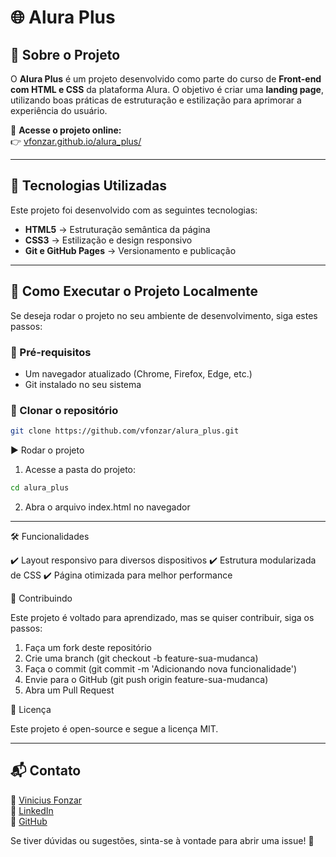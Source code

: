 # 🌐 Alura Plus

## 📖 Sobre o Projeto

O **Alura Plus** é um projeto desenvolvido como parte do curso de **Front-end com HTML e CSS** da plataforma Alura. O objetivo é criar uma **landing page**, utilizando boas práticas de estruturação e estilização para aprimorar a experiência do usuário.

🔗 **Acesse o projeto online:**  
👉 [vfonzar.github.io/alura_plus/](https://vfonzar.github.io/alura_plus/)

---

## 🚀 Tecnologias Utilizadas

Este projeto foi desenvolvido com as seguintes tecnologias:

- **HTML5** → Estruturação semântica da página  
- **CSS3** → Estilização e design responsivo  
- **Git e GitHub Pages** → Versionamento e publicação  

---

## 📂 Como Executar o Projeto Localmente

Se deseja rodar o projeto no seu ambiente de desenvolvimento, siga estes passos:

### 🔧 Pré-requisitos
- Um navegador atualizado (Chrome, Firefox, Edge, etc.)
- Git instalado no seu sistema

### 🔄 Clonar o repositório
```sh
git clone https://github.com/vfonzar/alura_plus.git
```


▶️ Rodar o projeto

1.	Acesse a pasta do projeto:

```sh
cd alura_plus
```


2.	Abra o arquivo index.html no navegador

---

🛠️ Funcionalidades

✔️ Layout responsivo para diversos dispositivos
✔️ Estrutura modularizada de CSS
✔️ Página otimizada para melhor performance


🤝 Contribuindo

Este projeto é voltado para aprendizado, mas se quiser contribuir, siga os passos:
1.	Faça um fork deste repositório
2.	Crie uma branch (git checkout -b feature-sua-mudanca)
3.	Faça o commit (git commit -m 'Adicionando nova funcionalidade')
4.	Envie para o GitHub (git push origin feature-sua-mudanca)
5.	Abra um Pull Request


📜 Licença

Este projeto é open-source e segue a licença MIT.

---

## 📬 Contato

📧 <a href="mailto:seuemail@exemplo.com?subject=Contato%20via%20GitHub" target="_blank">Vinicius Fonzar</a>  
💼 <a href="https://www.linkedin.com/in/vfonzar" target="_blank">LinkedIn</a>  
🐙 <a href="https://github.com/vfonzar" target="_blank">GitHub</a>  

Se tiver dúvidas ou sugestões, sinta-se à vontade para abrir uma issue! 🚀
